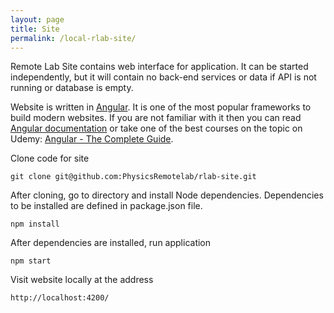 ```yaml
---
layout: page
title: Site
permalink: /local-rlab-site/
---
```


Remote Lab Site contains web interface for application. It can be started independently, but it will contain no back-end services or data if API is not running or database is empty.

Website is written in [Angular](https://angular.io/). It is one of the most popular frameworks to build modern websites. If you are not familiar with it then you can read  [Angular documentation](https://angular.io/docs) or take one of the best courses on the topic on Udemy: [Angular - The Complete Guide](https://www.udemy.com/course/the-complete-guide-to-angular-2/).

Clone code for site
```
git clone git@github.com:PhysicsRemotelab/rlab-site.git
```
After cloning, go to directory and install Node dependencies. Dependencies to be installed are defined in package.json file.
```
npm install
```
After dependencies are installed, run application
```
npm start
```
Visit website locally at the address
```
http://localhost:4200/
```
